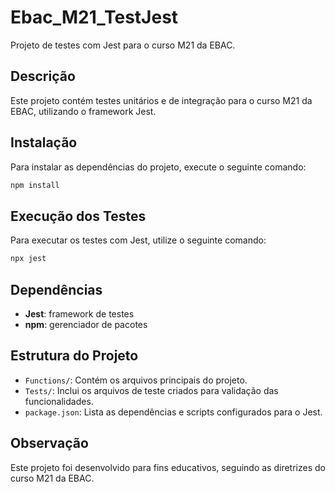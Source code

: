 
# Ebac_M21_TestJest

Projeto de testes com Jest para o curso M21 da EBAC.

## Descrição
Este projeto contém testes unitários e de integração para o curso M21 da EBAC, utilizando o framework Jest. 

## Instalação
Para instalar as dependências do projeto, execute o seguinte comando:
```bash
npm install
```

## Execução dos Testes
Para executar os testes com Jest, utilize o seguinte comando:
```bash
npx jest
```

## Dependências
- **Jest**: framework de testes
- **npm**: gerenciador de pacotes

## Estrutura do Projeto
- `Functions/`: Contém os arquivos principais do projeto.
- `Tests/`: Inclui os arquivos de teste criados para validação das funcionalidades.
- `package.json`: Lista as dependências e scripts configurados para o Jest.

## Observação
Este projeto foi desenvolvido para fins educativos, seguindo as diretrizes do curso M21 da EBAC.
